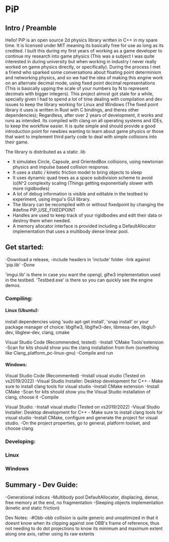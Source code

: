 # PiP
## Intro / Preamble
Hello! PiP is an open source 2d physics library written in C++ in my spare time. It is licensed under MIT meaning its basically free for use as long as its credited.
I built this during my first years of working as a game developer to continue my research into game physics (This was a subject I was quite interested in during university but when working in industry I never really worked on game physics directly, or specifically). During the process I met a friend who sparked some conversations about floating point determinism and networking physics, and so we had the idea of making this engine work on an alternate decimal mode, using fixed point decimal representations (This is basically upping the scale of your numbers by N to represent decimals with bigger integers).
This project almost got stale for a while, specially given I had to spend a lot of time dealing with compilation and dev issues to keep the library working for Linux and Windows (The fixed point library it uses is written in Rust with C bindings, and theres other dependencies); Regardless, after over 2 years of development, it works and runs as intended. Its compiled with clang on all operating systems and IDEs, to keep the workflow easier.
It is quite simple and should provide a good introduction point for newbies wanting to learn about game physics or those that want to implement third party code to deal with simple collisions into their game.

The library is distributed as a static .lib

- It simulates Circle, Capsule, and OrientedBox collisions, using newtonian physics and impulse based collision response.
- It uses a static / kinetic friction model to bring objects to sleep
- It uses dynamic quad trees as a space subdivision scheme to avoid (o)N^2 complexity scaling (Things getting exponentially slower with more rigidbodies)
- A lot of debug information is visible and editable in the testbed to experiment, using imgui's GUI library.
- The library can be recompiled with or without fixedpoint by changing the #define PIP_USE_FIXEDPOINT
- Handles are used to keep track of your rigidbodies and edit their data or destroy them when needed.
- A memory allocator interface is provided including a DefaultAllocator implementation that uses a multibody dense linear pool.

## Get started:
-Download a release, 
-include headers in 'include' folder
-link against 'pip.lib'
-Done

'imgui.lib' is there in case you want the opengl, glfw3 implementation used in the testbed. 'Testbed.exe' is there so you can quickly see the engine demos.
### Compiling: 
#### Linux (Ubuntu):
install dependencies using 'sudo apt-get install', 'snap install' or your package manager of choice:
libglfw3, libglfw3-dev, libmesa-dev, libglu1-dev, libglew-dev, clang, cmake

Visual Studio Code (Recommended, tested):
-Install 'CMake Tools'extension
-Scan for kits should show you the clang installation from llvm (something like Clang_platform_pc-linux-gnu)
-Compile and run 

#### Windows:

 Visual Studio Code (Recommented)
-Install visual studio (Tested on vs2019/2022)
-Visual Studio Installer: Desktop development for C++ - Make sure to install clang tools for visual studio
-Install CMake extension
-Install CMake
-Scan for kits should show you the Visual Studio installation of clang, choose it
-Compile

 Visual Studio:
-Install visual studio (Tested on vs2019/2022)
-Visual Studio Installer: Desktop development for C++ - Make sure to install clang tools for visual studio
-Install CMake, configure and generate the project for visual studio.
-On the project properties, go to general, platform toolset, and choose clang

### Developing:
### Linux
### Windows

## Summary - Dev Guide:
-Generational indices
-Multibody pool DefaultAllocator, displacing, dense, free memory at the end, no fragmentation
-Sleeping objects implementation (kinetic and static friction)


Dev Notes:
-#Obb-obb collision is quite generic and unoptimized in that it doesnt know when its clipping against one OBB's frame of reference, thus not needing to do dot projections to know its minimum and maximum extent along one axis, rather using its raw extents